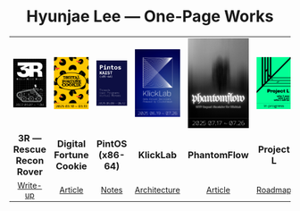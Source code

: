 <h1 align="center">Hyunjae Lee — One-Page Works</h1>

<table>
  <!-- 1행: 이미지 -->
  <tr>
    <td align="center" width="180"><a href="#"><img src="./assets/posters/3r.png" alt="3R – Rescue Recon Rover" width="180"></a></td>
    <td align="center" width="180"><a href="#"><img src="./assets/posters/digital-fortune-cookie.png" alt="Digital Fortune Cookie" width="180"></a></td>
    <td align="center" width="180"><a href="#"><img src="./assets/posters/pintos.png" alt="PintOS (x86-64)" width="180"></a></td>
    <td align="center" width="180"><a href="#"><img src="./assets/posters/klicklab.png" alt="KlickLab" width="180"></a></td>
    <td align="center" width="180"><a href="#"><img src="./assets/posters/phantomflow.png" alt="PhantomFlow" width="180"></a></td>
    <td align="center" width="180"><a href="#"><img src="./assets/posters/project-l.png" alt="Project L" width="180"></a></td>
  </tr>

  <!-- 2행: 제목(레포 링크 포함) -->
  <tr>
    <td align="center"><a href="#" style="text-decoration:none;"><h3 style="margin:0;">3R — Rescue Recon Rover</h3></a></td>
    <td align="center"><a href="#" style="text-decoration:none;"><h3 style="margin:0;">Digital Fortune Cookie</h3></a></td>
    <td align="center"><a href="#" style="text-decoration:none;"><h3 style="margin:0;">PintOS (x86-64)</h3></a></td>
    <td align="center"><a href="#" style="text-decoration:none;"><h3 style="margin:0;">KlickLab</h3></a></td>
    <td align="center"><a href="#" style="text-decoration:none;"><h3 style="margin:0;">PhantomFlow</h3></a></td>
    <td align="center"><a href="#" style="text-decoration:none;"><h3 style="margin:0;">Project L</h3></a></td>
  </tr>

  <!-- 3행: Article / Notes 링크 -->
  <tr>
    <td align="center"><a href="#">Write-up</a></td>
    <td align="center"><a href="#">Article</a></td>
    <td align="center"><a href="#">Notes</a></td>
    <td align="center"><a href="#">Architecture</a></td>
    <td align="center"><a href="#">Article</a></td>
    <td align="center"><a href="#">Roadmap</a></td>
  </tr>
</table>
